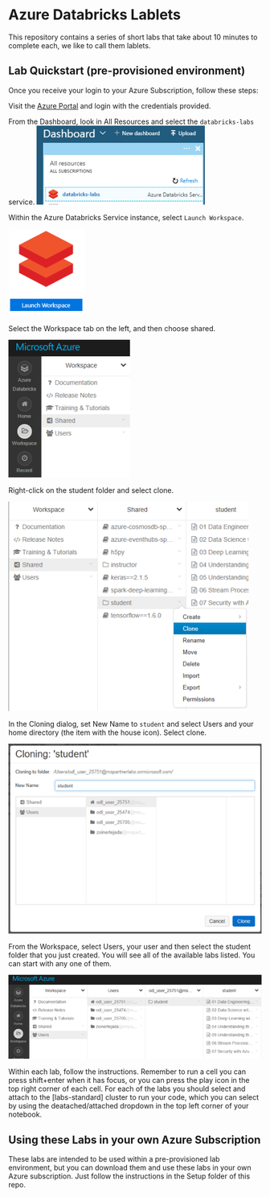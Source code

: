 # Azure Databricks Lablets

This repository contains a series of short labs that take about 10 minutes to complete each, we like to call them lablets.


## Lab Quickstart (pre-provisioned environment)
Once you receive your login to your Azure Subscription, follow these steps:

Visit the [Azure Portal](https://portal.azure.com) and login with the credentials provided. 

From the Dashboard, look in All Resources and select the `databricks-labs` service. 
![dashboard](Images/dashboard.png)

Within the Azure Databricks Service instance, select `Launch Workspace`.

![launch workspace](Images/launch-workspace.png)

Select the Workspace tab on the left, and then choose shared. 

![workspace shared](Images/workspace-shared.png)

Right-click on the student folder and select clone.

![clone folder](Images/clone-folder.png)

In the Cloning dialog, set New Name to `student` and select Users and your home directory (the item with the house icon). Select clone.

![cloning-student](Images/cloning-student.png)

From the Workspace, select Users, your user and then select the student folder that you just created. You will see all of the available labs listed. You can start with any one of them.

![lab options](Images/lab-options.png)

Within each lab, follow the instructions. Remember to run a cell you can press shift+enter when it has focus, or you can press the play icon in the top right corner of each cell. For each of the labs you should select and attach to the [labs-standard] cluster to run your code, which you can select by using the deatached/attached dropdown in the top left corner of your notebook.  

## Using these Labs in your own Azure Subscription
These labs are intended to be used within a pre-provisioned lab environment, but you can download them and use these labs in your own Azure subscription. Just follow the instructions in the Setup folder of this repo. 